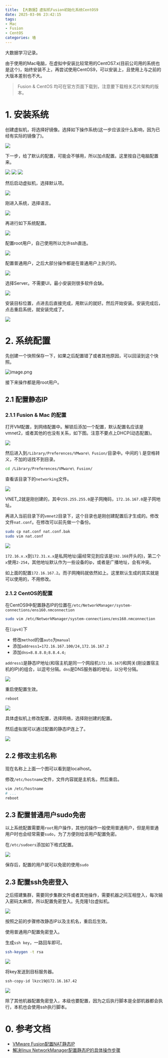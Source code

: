 ```yaml
---
title: 【大数据】虚拟机Fusion初始化系统CentOS9
date: 2025-03-06 23:42:15
tags: 
- Mac
- Fusion
- CentOS
categories: 墙
---
```


大数据学习记录。

由于使用的Mac电脑，在虚拟中安装比较常用的CentOS7.x(目前公司用的系统也是这个)，始终安装不上，再尝试使用CentOS9，可以安装上，且使用上与之前的大版本差别也不大。

> Fusion & CentOS 均可在官方页面下载到，注意要下载相关芯片架构的版本。

# 1. 安装系统

创建虚拟机，将选择好镜像。选择如下操作系统(这一步应该没什么影响，因为已经有实际的镜像了)。

![](https://raw.githubusercontent.com/lkzc19/nimg/main/lkzc19.github.io/f1d8eb202aad7c47faa914964dd8c3b2.png)

下一步，给了默认的配置，可能会不够用，所以加点配置。这里按自己电脑配置来。

![](https://raw.githubusercontent.com/lkzc19/nimg/main/lkzc19.github.io/445a14496be51d920c17d83ada2a0c5e.png)
![](https://raw.githubusercontent.com/lkzc19/nimg/main/lkzc19.github.io/c1dca2e76c880a67da8fe8e0a4b2031b.png)
![](https://raw.githubusercontent.com/lkzc19/nimg/main/lkzc19.github.io/8f0354900332d40868aaa14ecfd600e8.png)

然后启动虚拟机，选择默认项。

![](https://raw.githubusercontent.com/lkzc19/nimg/main/lkzc19.github.io/cb7195cd19d5a5c2252c1d1126409828.png)

刚进入系统，选择语言。

![](https://raw.githubusercontent.com/lkzc19/nimg/main/lkzc19.github.io/6a8c261f025bb20fa97bf02d97fabd59.png)

再进行如下系统配置。

![](https://raw.githubusercontent.com/lkzc19/nimg/main/lkzc19.github.io/2ad07ece41bb88b782754d019916bc0d.png)

配置root用户，自己使用所以允许ssh直连。

![](https://raw.githubusercontent.com/lkzc19/nimg/main/lkzc19.github.io/074e9ca5466ee6d53afa1fc23712fef7.png)

配置普通用户，之后大部分操作都是在普通用户上执行的。

![](https://raw.githubusercontent.com/lkzc19/nimg/main/lkzc19.github.io/975a3f5b377d6714774c07253a643f47.png)

选择Server。不需要UI，最小安装则很多软件会缺。

![](https://raw.githubusercontent.com/lkzc19/nimg/main/lkzc19.github.io/17527333c880cf6c503480acbfb0e416.png)

安装目标位置，点进去后直接完成，用默认的就好。然后开始安装。安装完成后，点击重启系统，就安装完成了。

![](https://raw.githubusercontent.com/lkzc19/nimg/main/lkzc19.github.io/5383d700389e9046f374693ae0a63c06.png)

# 2. 系统配置

先创建一个快照保存一下，如果之后配置错了或者其他原因，可以回滚到这个快照。

![image.png](https://raw.githubusercontent.com/lkzc19/nimg/main/lkzc19.github.io/ac8e3c864f51659565126ac95fdfa84b.png)

接下来操作都是用root用户。

## 2.1 配置静态IP

### 2.1.1 Fusion & Mac 的配置

打开VM配置，到网络配置中。解锁后添加一个配置，默认配置名应该是vmnet2，或者其他的也没有关系，如下图。注意不要点上DHCP(动态配置)。

![](https://raw.githubusercontent.com/lkzc19/nimg/main/lkzc19.github.io/090d8f5b6fca4a04bc0deff126b518d6.png)

然后进入到`/Library/Preferences/VMware\ Fusion/`目录中。中间的 \ 是空格转义，不加的话找不到目录。

```bash
cd /Library/Preferences/VMware\ Fusion/
```

查看该目录下的`networking`文件。

![](https://raw.githubusercontent.com/lkzc19/nimg/main/lkzc19.github.io/4cf6e42ecebdf9cca079464ff19f60ba.png)

VNET_2就是刚创建的，其中`255.255.255.0`是子网掩码，`172.16.167.0`是子网地址。

再进入当前目录下的`vmnet2`目录下，这个目录也是刚创建配置后才生成的。修改文件`nat.conf`。在修改可以前先做一个备份。

```bash
sudo cp nat.conf nat.conf.bak
sudo vim nat.conf
```

![](https://raw.githubusercontent.com/lkzc19/nimg/main/lkzc19.github.io/68731000bd3b9377f80e7aa4087986d0.png)

`172.16.x.x`到`172.31.x.x`是私网地址(最经常见到应该是`192.168`开头的)，第二个`x`使用`2-254`，其他地址默认作为一些设备的ip，或者是广播地址，会有冲突。

如上面的配置`172.16.167.2`。而子网掩码就依然如上。这里默认生成的其实就是可以使用的，不用修改。

### 2.1.2 CentOS的配置

在CentOS9中配置静态IP的位置在`/etc/NetworkManager/system-connections/ens160.nmconnection`

```bash
sudo vim /etc/NetworkManager/system-connections/ens160.nmconnection
```

在`[ipv4]`下

- 修改`method`的值`auto`为`manual`
- 添加`address1=172.16.167.100/24,172.16.167.2`
- 添加`dns=8.8.8.8;8.8.4.4;`

`address1`是静态IP地址(和宿主机是同一个网段机`172.16.167`)和网关(刚设置宿主机的IP)的组合，以逗号分隔。`dns`是DNS服务器的地址，以分号分隔。

![](https://raw.githubusercontent.com/lkzc19/nimg/main/lkzc19.github.io/8df5c9eb3e42277d5ceeb0912430d902.png)

重启使配置生效。

```bash
reboot
```

![](https://raw.githubusercontent.com/lkzc19/nimg/main/lkzc19.github.io/14955896186be5ad193bf005ab7f5dac.png)

具体虚拟机上修改配置，选择网络，选择刚创建的配置。

然后虚拟就可以通过配置的静态IP连上了。

![](https://raw.githubusercontent.com/lkzc19/nimg/main/lkzc19.github.io/090326d2e7b8c1cc15154ae2e5392345.png)

## 2.2 修改主机名称

现在名称上上面一个图可以看到是localhost。

修改`/etc/hostname`文件，文件内容就是主机名，然后重启。

```bash
vim /etc/hostname
# ...
reboot
```


## 2.3 配置普通用户sudo免密

以上系统配置需要用`root`用户操作，其他的操作一般使用普通用户，但是用普通用户时也会经常需要`sudo`，为了方便则给该用户配置免密。

在`/etc/sudoers`添加如下格式配置。

![](https://raw.githubusercontent.com/lkzc19/nimg/main/lkzc19.github.io/b6137c862c0669e0a85f23c92d8e2c7b.png)

保存后，配置的用户就可以免密的使用`sudo`

## 2.3 配置ssh免密登入

之后搭建集群，需要同步集群文件或者其他操作，需要机器之间互相登入，每次输入密码太麻烦，所以配置免密登入。先克隆1台虚拟机。

![](https://raw.githubusercontent.com/lkzc19/nimg/main/lkzc19.github.io/4b6364c4268197f02178d7056f8d75e3.png)

按照之前的步骤修改静态IP以及主机名，重启后生效。

使用普通用户配置免密登入。

生成`ssh key`，一路回车即可。

```bash
ssh-keygen -t rsa 
```

![](https://raw.githubusercontent.com/lkzc19/nimg/main/lkzc19.github.io/491d0107ae0d613cf5e1fcf0566f309c.png)

将key发送到目标服务器。

```bash
ssh-copy-id lkzc19@172.16.167.42
```

![](https://raw.githubusercontent.com/lkzc19/nimg/main/lkzc19.github.io/810c7b327b2557cd0bd3ee63fd1498c8.png)

除了其他机器配置免密登入，本级也要配置，因为之后执行脚本是全部机器都会执行，本机也会使用ssh执行脚本。

# 0. 参考文档

- [VMware Fusion配置NAT静态IP](https://www.cnblogs.com/S1mpleBug/p/16684747.html)
- [解决linux NetworkManager配置静态IP的具体操作步骤](https://blog.51cto.com/u_16175477/6653184)